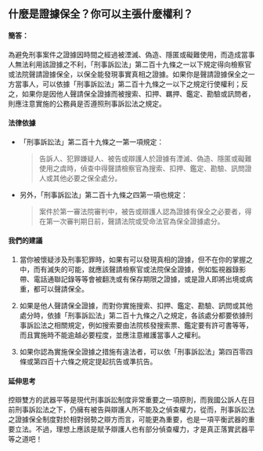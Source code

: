 ## 什麼是證據保全？你可以主張什麼權利？

#### 簡答：

為避免刑事案件之證據因時間之經過被湮滅、偽造、隱匿或礙難使用，而造成當事人無法利用該證據之不利，「刑事訴訟法」第二百十九條之一以下規定得向檢察官或法院聲請證據保全，以保全能發現事實真相之證據。如果你是聲請證據保全之一方當事人，可以依據「刑事訴訟法」第二百十九條之一以下之規定行使權利；反之，如果你是因他人聲請保全證據而被搜索、扣押、羈押、鑑定、勘驗或訊問者，則應注意實施的公務員是否遵照刑事訴訟法之規定。

#### 法律依據

* 「刑事訴訟法」第二百十九條之一第一項規定：

   > 告訴人、犯罪嫌疑人、被告或辯護人於證據有湮滅、偽造、隱匿或礙難使用之虞時，偵查中得聲請檢察官為搜索、扣押、鑑定、勘驗、訊問證人或其他必要之保全處分。

* 另外，「刑事訴訟法」第二百十九條之四第一項也規定：

   > 案件於第一審法院審判中，被告或辯護人認為證據有保全之必要者，得在第一次審判期日前，聲請法院或受命法官為保全證據處分。

#### 我們的建議

1. 當你被懷疑涉及刑事犯罪時，如果有可以發現真相的證據，但不在你的掌握之中，而有滅失的可能，就應該聲請檢察官或法院保全證據，例如監視器錄影帶、電話通聯記錄等等會被翻洗或有保存期限之證據，或是證人即將出境或病重，都可以聲請保全。

2. 如果是他人聲請保全證據，而對你實施搜索、扣押、鑑定、勘驗、訊問或其他處分時，依據「刑事訴訟法」第二百十九條之八之規定，各該處分都要依據刑事訴訟法之相關規定，例如搜索要由法院核發搜索票、鑑定要有許可書等等，而且實施時不能逾越必要程度，並應注意維護當事人之權利。

3. 如果你認為實施保全證據之措施有違法者，可以依「刑事訴訟法」第四百零四條或第四百十六條之規定提起抗告或準抗告。

#### 延伸思考

控辯雙方的武器平等是現代刑事訴訟制度非常重要之一項原則，而我國公訴人在目前刑事訴訟法之下，仍擁有被告與辯護人所不能及之偵查權力，從而，刑事訴訟法之證據保全制度對於相對弱勢之辯方而言，可能更為重要，也是一項平衡武器的重要立法。不過，理想上應該是賦予辯護人也有部分偵查權力，才是真正落實武器平等之道吧！

